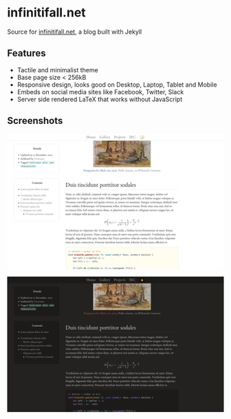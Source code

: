 # infinitifall.net

Source for [infinitifall.net](https://infinitifall.net/), a blog built with Jekyll

## Features

- Tactile and minimalist theme
- Base page size < 256kB
- Responsive design, looks good on Desktop, Laptop, Tablet and Mobile
- Embeds on social media sites like Facebook, Twitter, Slack
- Server side rendered LaTeX that works without JavaScript


## Screenshots

![Light theme screenshot](assets/images/light.jpeg)

![Dark theme screenshot](assets/images/dark.jpeg)